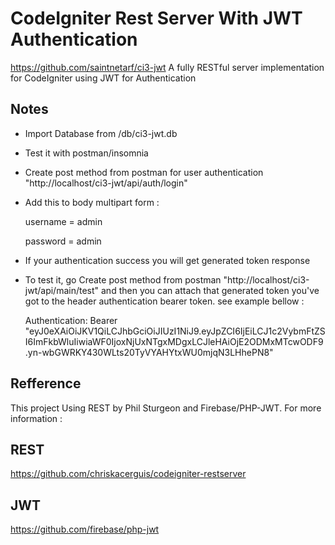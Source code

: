 # CodeIgniter Rest Server With JWT Authentication
https://github.com/saintnetarf/ci3-jwt
A fully RESTful server implementation for CodeIgniter using JWT for Authentication
## Notes

- Import Database from /db/ci3-jwt.db
- Test it with postman/insomnia
- Create post method from postman for user authentication "http://localhost/ci3-jwt/api/auth/login"
- Add this to body multipart form :
	
	username = admin
	
	password = admin
- If your authentication success you will get generated token response
- To test it, go Create post method from postman "http://localhost/ci3-jwt/api/main/test" and then you can attach that generated token you've got to the header authentication bearer token. see example bellow :

	Authentication: Bearer "eyJ0eXAiOiJKV1QiLCJhbGciOiJIUzI1NiJ9.eyJpZCI6IjEiLCJ1c2VybmFtZSI6ImFkbWluIiwiaWF0IjoxNjUxNTgxMDgxLCJleHAiOjE2ODMxMTcwODF9.yn-wbGWRKY430WLts20TyVYAHYtxWU0mjqN3LHhePN8"

## Refference

This project Using REST by Phil Sturgeon and Firebase/PHP-JWT.
For more information :
## REST
https://github.com/chriskacerguis/codeigniter-restserver
## JWT
https://github.com/firebase/php-jwt
